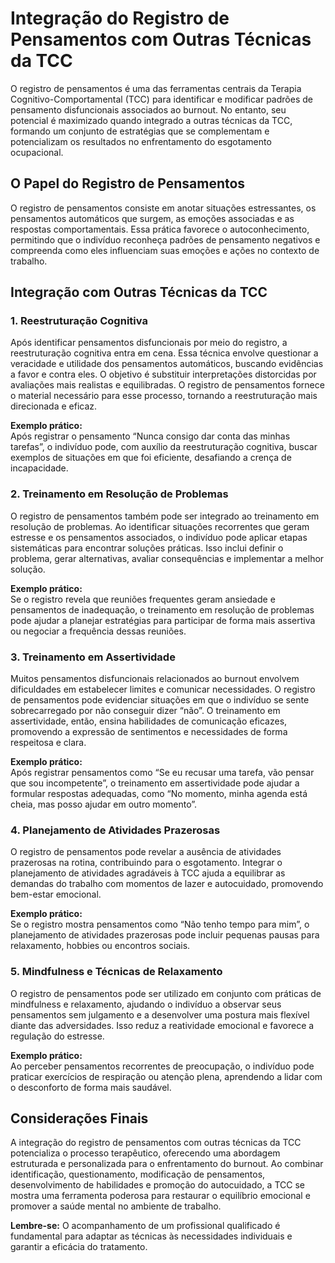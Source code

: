 
# Integração do Registro de Pensamentos com Outras Técnicas da TCC

O registro de pensamentos é uma das ferramentas centrais da Terapia Cognitivo-Comportamental (TCC) para identificar e modificar padrões de pensamento disfuncionais associados ao burnout. No entanto, seu potencial é maximizado quando integrado a outras técnicas da TCC, formando um conjunto de estratégias que se complementam e potencializam os resultados no enfrentamento do esgotamento ocupacional.

## O Papel do Registro de Pensamentos

O registro de pensamentos consiste em anotar situações estressantes, os pensamentos automáticos que surgem, as emoções associadas e as respostas comportamentais. Essa prática favorece o autoconhecimento, permitindo que o indivíduo reconheça padrões de pensamento negativos e compreenda como eles influenciam suas emoções e ações no contexto de trabalho.

## Integração com Outras Técnicas da TCC

### 1. Reestruturação Cognitiva

Após identificar pensamentos disfuncionais por meio do registro, a reestruturação cognitiva entra em cena. Essa técnica envolve questionar a veracidade e utilidade dos pensamentos automáticos, buscando evidências a favor e contra eles. O objetivo é substituir interpretações distorcidas por avaliações mais realistas e equilibradas. O registro de pensamentos fornece o material necessário para esse processo, tornando a reestruturação mais direcionada e eficaz.

**Exemplo prático:**  
Após registrar o pensamento “Nunca consigo dar conta das minhas tarefas”, o indivíduo pode, com auxílio da reestruturação cognitiva, buscar exemplos de situações em que foi eficiente, desafiando a crença de incapacidade.

### 2. Treinamento em Resolução de Problemas

O registro de pensamentos também pode ser integrado ao treinamento em resolução de problemas. Ao identificar situações recorrentes que geram estresse e os pensamentos associados, o indivíduo pode aplicar etapas sistemáticas para encontrar soluções práticas. Isso inclui definir o problema, gerar alternativas, avaliar consequências e implementar a melhor solução.

**Exemplo prático:**  
Se o registro revela que reuniões frequentes geram ansiedade e pensamentos de inadequação, o treinamento em resolução de problemas pode ajudar a planejar estratégias para participar de forma mais assertiva ou negociar a frequência dessas reuniões.

### 3. Treinamento em Assertividade

Muitos pensamentos disfuncionais relacionados ao burnout envolvem dificuldades em estabelecer limites e comunicar necessidades. O registro de pensamentos pode evidenciar situações em que o indivíduo se sente sobrecarregado por não conseguir dizer “não”. O treinamento em assertividade, então, ensina habilidades de comunicação eficazes, promovendo a expressão de sentimentos e necessidades de forma respeitosa e clara.

**Exemplo prático:**  
Após registrar pensamentos como “Se eu recusar uma tarefa, vão pensar que sou incompetente”, o treinamento em assertividade pode ajudar a formular respostas adequadas, como “No momento, minha agenda está cheia, mas posso ajudar em outro momento”.

### 4. Planejamento de Atividades Prazerosas

O registro de pensamentos pode revelar a ausência de atividades prazerosas na rotina, contribuindo para o esgotamento. Integrar o planejamento de atividades agradáveis à TCC ajuda a equilibrar as demandas do trabalho com momentos de lazer e autocuidado, promovendo bem-estar emocional.

**Exemplo prático:**  
Se o registro mostra pensamentos como “Não tenho tempo para mim”, o planejamento de atividades prazerosas pode incluir pequenas pausas para relaxamento, hobbies ou encontros sociais.

### 5. Mindfulness e Técnicas de Relaxamento

O registro de pensamentos pode ser utilizado em conjunto com práticas de mindfulness e relaxamento, ajudando o indivíduo a observar seus pensamentos sem julgamento e a desenvolver uma postura mais flexível diante das adversidades. Isso reduz a reatividade emocional e favorece a regulação do estresse.

**Exemplo prático:**  
Ao perceber pensamentos recorrentes de preocupação, o indivíduo pode praticar exercícios de respiração ou atenção plena, aprendendo a lidar com o desconforto de forma mais saudável.

## Considerações Finais

A integração do registro de pensamentos com outras técnicas da TCC potencializa o processo terapêutico, oferecendo uma abordagem estruturada e personalizada para o enfrentamento do burnout. Ao combinar identificação, questionamento, modificação de pensamentos, desenvolvimento de habilidades e promoção do autocuidado, a TCC se mostra uma ferramenta poderosa para restaurar o equilíbrio emocional e promover a saúde mental no ambiente de trabalho.

**Lembre-se:** O acompanhamento de um profissional qualificado é fundamental para adaptar as técnicas às necessidades individuais e garantir a eficácia do tratamento.
```